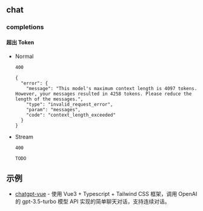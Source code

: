 ## chat

### completions

#### 超出 Token

- Normal

  ```
  400

  {
    "error": {
      "message": "This model's maximum context length is 4097 tokens. However, your messages resulted in 4258 tokens. Please reduce the length of the messages.",
      "type": "invalid_request_error",
      "param": "messages",
      "code": "context_length_exceeded"
    }
  }
  ```

- Stream

  ```
  400

  TODO
  ```

## 示例

- [chatgpt-vue](https://github.com/lianginx/chatgpt-vue) - 使用 Vue3 + Typescript + Tailwind CSS 框架，调用 OpenAI 的 gpt-3.5-turbo 模型 API 实现的简单聊天对话，支持连续对话。